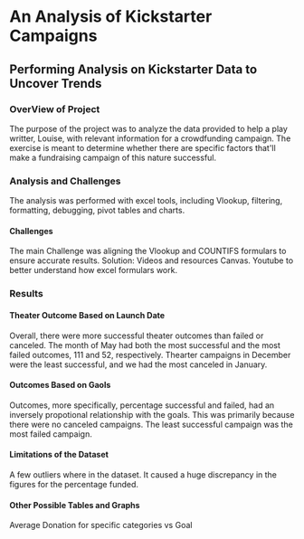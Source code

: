 # An Analysis of Kickstarter Campaigns 
## Performing Analysis on Kickstarter Data to Uncover Trends
### OverView of Project
The purpose of the project was to analyze the data provided to help a play writter, Louise, with relevant information for a crowdfunding campaign. The exercise is meant to determine whether there are specific factors that'll make a fundraising campaign of this nature successful. 
### Analysis and Challenges 
The analysis was performed with excel tools, including Vlookup, filtering, formatting, debugging, pivot tables and charts. 
#### Challenges 
The main Challenge was aligning the Vlookup and COUNTIFS formulars to ensure accurate results.
Solution: Videos and resources Canvas. Youtube to better understand how excel formulars work.  
### Results 
#### Theater Outcome Based on Launch Date 
Overall, there were more successful theater outcomes than failed or canceled. 
The month of May had both the most successful and the most failed outcomes, 111 and 52, respectively. 
Thearter campaigns in December were the least successful, and we had the most canceled in January. 
#### Outcomes Based on Gaols
Outcomes, more specifically, percentage successful and failed, had an inversely propotional relationship with the goals. This was primarily because there were no canceled campaigns. The least successful campaign was the most failed campaign. 
#### Limitations of the Dataset
A few outliers where in the dataset. It caused a huge discrepancy in the figures for the percentage funded. 
#### Other Possible Tables and Graphs 
Average Donation for specific categories vs Goal